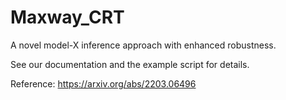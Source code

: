 # Maxway_CRT
A novel model-X inference approach with enhanced robustness. 

See our documentation and the example script for details. 

Reference: https://arxiv.org/abs/2203.06496

